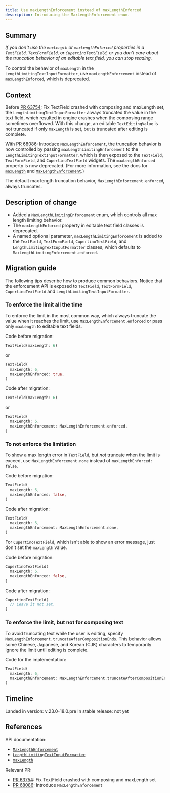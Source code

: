 ```yaml
---
title: Use maxLengthEnforcement instead of maxLengthEnforced
description: Introducing the MaxLengthEnforcement enum.
---
```


## Summary

_If you don't use the `maxLength` or `maxLengthEnforced` properties in a
`TextField`, `TextFormField`, or `CupertinoTextField`,
or you don't care about the truncation behavior of an
editable text field, you can stop reading._

To control the behavior of `maxLength`
in the `LengthLimitingTextInputFormatter`,
use `maxLengthEnforcement` instead of `maxLengthEnforced`, which is deprecated.

## Context

Before [PR 63754][]: Fix TextField crashed with composing and maxLength set,
the `LengthLimitingTextInputFormatter` always truncated the value in the text
field, which resulted in engine crashes when the composing range sometimes
overflowed. With this change, an editable `TextEditingValue` is not truncated
if only `maxLength` is set, but _is_ truncated after editing is complete.

With [PR 68086][]: Introduce `MaxLengthEnforcement`,
the truncation behavior is now controlled by passing
`maxLengthLimitingEnforcement` to the `LengthLimitingTextInputFormatter`,
which is then exposed to the `TextField`, `TextFormField`,
and `CupertinoTextField` widgets.
The `maxLengthEnforced` property is now deprecated.
(For more information, see the docs for [`maxLength`][] and
[`MaxLengthEnforcement`][].)

The default max length truncation behavior, `MaxLengthEnforcement.enforced`,
always truncates.

## Description of change

* Added a `MaxLengthLimitingEnforcement` enum, which controls all max length
  limiting behavior.
* The `maxLengthEnforced` property in editable text field classes is deprecated.
* A named optional parameter, `maxLengthLimitingEnforcement` is added to
  the `TextField`, `TextFormField`, `CupertinoTextField`,
  and `LengthLimitingTextInputFormatter` classes, which defaults to
  `MaxLengthLimitingEnforcement.enforced`.

## Migration guide

The following tips describe how to produce common behaviors. Notice that
the enforcement API is exposed to `TextField`, `TextFormField`,
`CupertinoTextField` and `LengthLimitingTextInputFormatter`.

### To enforce the limit all the time

To enforce the limit in the most common way, which always truncate the value
when it reaches the limit, use `MaxLengthEnforcement.enforced` or pass only
`maxLength` to editable text fields.

Code before migration:

<!-- skip -->
```dart
TextField(maxLength: 6)
```

or 

<!-- skip -->
```dart
TextField(
  maxLength: 6,
  maxLengthEnforced: true,
)
```

Code after migration:

<!-- skip -->
```dart
TextField(maxLength: 6)
```

or 

<!-- skip -->
```dart
TextField(
  maxLength: 6,
  maxLengthEnforcement: MaxLengthEnforcement.enforced,
)
```

### To not enforce the limitation

To show a max length error in `TextField`, but _not_ truncate when the limit
is exceed, use `MaxLengthEnforcement.none` instead of
`maxLengthEnforced: false`.

Code before migration:

<!-- skip -->
```dart
TextField(
  maxLength: 6,
  maxLengthEnforced: false,
)
```

Code after migration:

<!-- skip -->
```dart
TextField(
  maxLength: 6,
  maxLengthEnforcement: MaxLengthEnforcement.none,
)
```

For `CupertinoTextField`, which isn't able to show an error message,
just don't set the `maxLength` value.

Code before migration:

<!-- skip -->
```dart
CupertinoTextField(
  maxLength: 6,
  maxLengthEnforced: false,
)
```

Code after migration:

<!-- skip -->
```dart
CupertinoTextField(
  // Leave it not set.
)
```

### To enforce the limit, but not for composing text

To avoid truncating text while the user is editing, specify
`MaxLengthEnforcement.truncateAfterCompositionEnds`. This behavior allows some
Chinese, Japanese, and Korean (CJK) characters to temporarily ignore the limit
until editing is complete.

Code for the implementation:

<!-- skip -->
```dart
TextField(
  maxLength: 6,
  maxLengthEnforcement: MaxLengthEnforcement.truncateAfterCompositionEnds, // <-- Temporarily lift the limit
)
```

## Timeline

Landed in version:  v.23.0-18.0.pre
In stable release: not yet

## References

API documentation:
* [`MaxLengthEnforcement`][]
* [`LengthLimitingTextInputFormatter`][]
* [`maxLength`][]

Relevant PR:
* [PR 63754][]: Fix TextField crashed with composing and maxLength set
* [PR 68086][]: Introduce `MaxLengthEnforcement`

[PR 63754]: {{site.github.com}}//flutter/flutter/pull/63754

[PR 68086]: {{site.github}}/flutter/flutter/pull/68086

[`MaxLengthEnforcement`]: {{site.api}}/flutter/services/MaxLengthEnforcement-class.html

[`LengthLimitingTextInputFormatter`]: {{site.api}}/flutter/services/LengthLimitingTextInputFormatter-class.html

[`maxLength`]: {{site.api}}/flutter/services/LengthLimitingTextInputFormatter/maxLength.html
